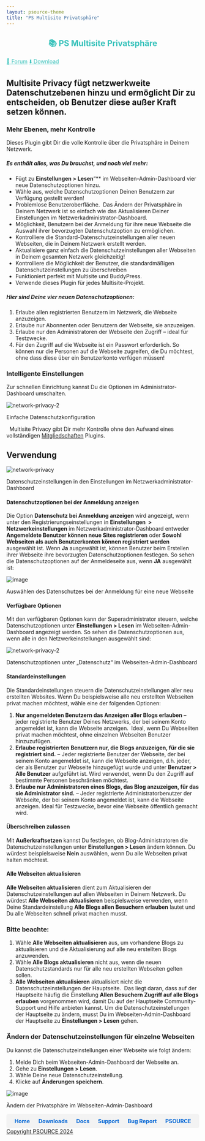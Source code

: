 ```yaml
---
layout: psource-theme
title: "PS Multisite Privatsphäre"
---
```


<h2 align="center" style="color:#38c2bb;">📚 PS Multisite Privatsphäre</h2>

<div class="menu">
  <a href="https://github.com/cp-psource/ps-multisite-privacy/discussions" style="color:#38c2bb;">💬 Forum</a>
  <a href="https://github.com/cp-psource/ps-multisite-privacy/releases" style="color:#38c2bb;">⬇️ Download</a>
</div>

## Multisite Privacy fügt netzwerkweite Datenschutzebenen hinzu und ermöglicht Dir zu entscheiden, ob Benutzer diese außer Kraft setzen können.

### Mehr Ebenen, mehr Kontrolle

Dieses Plugin gibt Dir die volle Kontrolle über die Privatsphäre in Deinem Netzwerk.  

##### Es enthält alles, was Du brauchst, und noch viel mehr:

* Fügt zu **Einstellungen > Lesen**“** im Webseiten-Admin-Dashboard vier neue Datenschutzoptionen hinzu.
* Wähle aus, welche Datenschutzoptionen Deinen Benutzern zur Verfügung gestellt werden!
* Problemlose Benutzeroberfläche.  Das Ändern der Privatsphäre in Deinem Netzwerk ist so einfach wie das Aktualisieren Deiner         Einstellungen im Netzwerkadministrator-Dashboard.
* Möglichkeit, Benutzern bei der Anmeldung für ihre neue Webseite die Auswahl ihrer bevorzugten Datenschutzoption zu ermöglichen.
* Kontrolliere die Standard-Datenschutzeinstellungen aller neuen Webseiten, die in Deinem Netzwerk erstellt werden.
* Aktualisiere ganz einfach die Datenschutzeinstellungen aller Webseiten in Deinem gesamten Netzwerk gleichzeitig!
* Kontrolliere die Möglichkeit der Benutzer, die standardmäßigen Datenschutzeinstellungen zu überschreiben
* Funktioniert perfekt mit Multisite und BuddyPress.
* Verwende dieses Plugin für jedes Multisite-Projekt.

##### Hier sind Deine vier neuen Datenschutzoptionen:

1. Erlaube allen registrierten Benutzern im Netzwerk, die Webseite anzuzeigen.
2. Erlaube nur Abonnenten oder Benutzern der Webseite, sie anzuzeigen.
3. Erlaube nur den Administratoren der Webseite den Zugriff – ideal für Testzwecke.
4. Für den Zugriff auf die Webseite ist ein Passwort erforderlich. So können nur die Personen auf die Webseite zugreifen, die Du möchtest, ohne dass diese über ein Benutzerkonto verfügen müssen!

### Intelligente Einstellungen

Zur schnellen Einrichtung kannst Du die Optionen im Administrator-Dashboard umschalten. 

![network-privacy-2](images/network-privacy-2.png)

 Einfache Datenschutzkonfiguration

   Multisite Privacy gibt Dir mehr Kontrolle ohne den Aufwand eines vollständigen [Mitgliedschaften](https://cp-psource.github.io/mitgliedschaften-pro/) Plugins.

## Verwendung

![network-privacy](images/network-privacy.png) 

 Datenschutzeinstellungen in den Einstellungen im Netzwerkadministrator-Dashboard

#### Datenschutzoptionen bei der Anmeldung anzeigen

Die Option **Datenschutz bei Anmeldung anzeigen** wird angezeigt, wenn unter den Registrierungseinstellungen in **Einstellungen  > Netzwerkeinstellungen** im Netzwerkadministrator-Dashboard entweder **Angemeldete Benutzer können neue Sites registrieren** oder **Sowohl Webseiten als auch Benutzerkonten können registriert werden** ausgewählt ist. Wenn **Ja** ausgewählt ist, können Benutzer beim Erstellen ihrer Webseite ihre bevorzugten Datenschutzoptionen festlegen. So sehen die Datenschutzoptionen auf der Anmeldeseite aus, wenn **JA** ausgewählt ist: 

![image](images/privacy62.jpg) 

 Auswählen des Datenschutzes bei der Anmeldung für eine neue Webseite

#### Verfügbare Optionen

Mit den verfügbaren Optionen kann der Superadministrator steuern, welche Datenschutzoptionen unter **Einstellungen > Lesen** im Webseiten-Admin-Dashboard angezeigt werden. So sehen die Datenschutzoptionen aus, wenn alle in den Netzwerkeinstellungen ausgewählt sind:

![network-privacy-2](images/network-privacy-2.png)

 Datenschutzoptionen unter „Datenschutz“ im Webseiten-Admin-Dashboard

#### Standardeinstellungen

Die Standardeinstellungen steuern die Datenschutzeinstellungen aller neu erstellten Websites. Wenn Du beispielsweise alle neu erstellten Webseiten privat machen möchtest, wähle eine der folgenden Optionen:

1. **Nur angemeldeten Benutzern das Anzeigen aller Blogs erlauben** – jeder registrierte Benutzer Deines Netzwerks, der bei seinem Konto angemeldet ist, kann die Webseite anzeigen.  Ideal, wenn Du Webseiiten privat machen möchtest, ohne einzelnen Webseiten Benutzer hinzuzufügen.
2. **Erlaube registrierten Benutzern nur, die Blogs anzuzeigen, für die sie registriert sind.** – Jeder registrierte Benutzer der Webseite, der bei seinem Konto angemeldet ist, kann die Webseite anzeigen, d.h. jeder, der als Benutzer zur Webseite hinzugefügt wurde und unter **Benutzer > Alle Benutzer** aufgeführt ist. Wird verwendet, wenn Du den Zugriff auf bestimmte Personen beschränken möchtest.
3. **Erlaube nur Administratoren eines Blogs, das Blog anzuzeigen, für das sie Administrator sind.** – Jeder registrierte Administratorbenutzer der Webseite, der bei seinem Konto angemeldet ist, kann die Webseite anzeigen. Ideal für Testzwecke, bevor eine Webseite öffentlich gemacht wird.

#### Überschreiben zulassen

Mit **Außerkraftsetzen** kannst Du festlegen, ob Blog-Administratoren die Datenschutzeinstellungen unter **Einstellungen > Lesen** ändern können. Du würdest beispielsweise **Nein** auswählen, wenn Du alle Webseiten privat halten möchtest.

#### Alle Webseiten aktualisieren

**Alle Webseiten aktualisieren** dient zum Aktualisieren der Datenschutzeinstellungen auf allen Webseiten in Deinem Netzwerk. Du würdest **Alle Webseiten aktualisieren** beispielsweise verwenden, wenn Deine Standardeinstellung **Alle Blogs allen Besuchern erlauben** lautet und Du alle Webseiten schnell privat machen musst.

### Bitte beachte:

1. Wähle **Alle Webseiten aktualisieren** aus, um vorhandene Blogs zu aktualisieren und die Aktualisierung auf alle neu erstellten Blogs anzuwenden.
2. Wähle **Alle Blogs aktualisieren** nicht aus, wenn die neuen Datenschutzstandards nur für alle neu erstellten Webseiten gelten sollen.
3. **Alle Webseiten aktualisieren** aktualisiert nicht die Datenschutzeinstellungen der Hauptseite.  Das liegt daran, dass auf der Hauptseite häufig die Einstellung **Allen Besuchern Zugriff auf alle Blogs erlauben** vorgenommen wird, damit Du auf der Hauptseite Community-Support und Hilfe anbieten kannst. Um die Datenschutzeinstellungen der Hauptseite zu ändern, musst Du im Webseiten-Admin-Dashboard der Hauptseite zu **Einstellungen > Lesen** gehen.

### Ändern der Datenschutzeinstellungen für einzelne Webseiten

Du kannst die Datenschutzeinstellungen einer Webseite wie folgt ändern:

1. Melde Dich beim Webseiten-Admin-Dashboard der Webseite an. 
2. Gehe zu **Einstellungen > Lesen**. 
3. Wähle Deine neue Datenschutzeinstellung. 
4. Klicke auf **Änderungen speichern**.

![image](images/privacy64.jpg)

 Ändern der Privatsphäre im Webseiten-Admin-Dashboard

<div style="display: flex; justify-content: space-around; background-color: #f3f3f3; padding: 10px; border-radius: 5px;">
  <a href="https://cp-psource.github.io/ps-multisite-privacy/" style="text-decoration: none; color: #0366d6; font-weight: bold;">Home</a>
  <a href="https://github.com/cp-psource/ps-multisite-privacy/releases" style="text-decoration: none; color: #0366d6; font-weight: bold;">Downloads</a>
  <a href="https://github.com/cp-psource/ps-multisite-privacy/wiki" style="text-decoration: none; color: #0366d6; font-weight: bold;">Docs</a>
  <a href="https://github.com/cp-psource/ps-multisite-privacy/discussions" style="text-decoration: none; color: #0366d6; font-weight: bold;">Support</a>
  <a href="https://github.com/cp-psource/ps-multisite-privacy/issues" style="text-decoration: none; color: #0366d6; font-weight: bold;">Bug Report</a>
  <a href="https://cp-psource.github.io/ps-multisite-privacy/psource.html" style="text-decoration: none; color: #0366d6; font-weight: bold;">PSOURCE</a> 
</div>

<div>
 <a href="https://github.com/cp-psource">Copyright PSOURCE 2024</a>
</div>